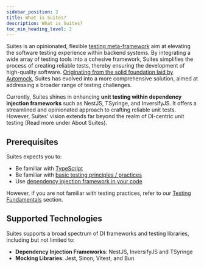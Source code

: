 ```yaml
---
sidebar_position: 2
title: What is Suites?
description: What is Suites?
toc_min_heading_level: 2
---
```


Suites is an opinionated, flexible [testing meta-framework](/docs/overview/meta-framework) aim at elevating the software testing experience within
backend systems. By integrating a wide array of testing tools into a cohesive framework, Suites simplifies the process
of creating reliable tests, thereby ensuring the development of high-quality software.
[Originating from the solid foundation laid by Automock](/docs/overview/the-shift-from-automock), Suites has evolved into a more comprehensive solution,
aimed at addressing a broader range of testing challenges.

Currently, Suites shines in enhancing **unit testing within dependency injection frameworks** such as NestJS, TSyringe,
and InversifyJS. It offers a streamlined and opinionated approach to crafting reliable unit tests. However, Suites'
vision extends far beyond the realm of DI-centric unit testing (Read more under About Suites).

## Prerequisites

Suites expects you to:
  - Be familiar with [TypeScript](https://www.typescriptlang.org/)
  - Be familiar with [basic testing principles / practices](/docs)
  - Use [dependency injection framework in your code](/docs)

However, if you are not familiar with testing practices, refer to our [Testing Fundamentals](/docs/testing-fundamentals)
section.

## Supported Technologies

Suites supports a broad spectrum of DI frameworks and testing libraries, including but not limited to:

- **Dependency Injection Frameworks**: NestJS, InversifyJS and TSyringe
- **Mocking Libraries**: Jest, Sinon, Vitest, and Bun